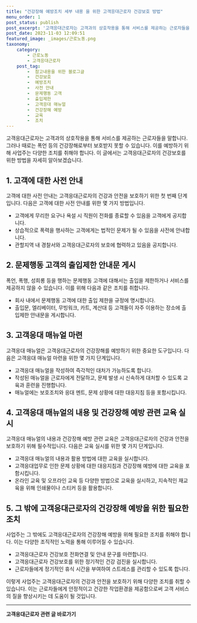 ```yaml
---
title: "건강장해 예방조치 세부 내용 을 위한 고객응대근로자 건강보호 방법"
menu_order: 1
post_status: publish
post_excerpt: '고객응대근로자는 고객과의 상호작용을 통해 서비스를 제공하는 근로자들을 말합니다. 그러나 때로는 폭언 등의 건강장해로부터 보호받지 못할 수 있습니다. 이를 예방하기 위해 사업주는 다양한 조치를 취해야 합니다. 이 글에서는 고객응대근로자의 건강보호를 위한 방법을 자세히 알아보겠습니다.'
post_date: 2023-11-03 12:09:51
featured_image: _images/근로노동.png
taxonomy:
    category:
        - 근로노동
        - 고객응대근로자
    post_tag:
        -  참고내용을 위한 블로그글
        -  건강보호
        -  예방조치
        -  사전 안내
        -  문제행동 고객
        -  출입제한
        -  고객응대 매뉴얼
        -  건강장해 예방
        -  교육
        -  조치
---
```




고객응대근로자는 고객과의 상호작용을 통해 서비스를 제공하는 근로자들을 말합니다. 그러나 때로는 폭언 등의 건강장해로부터 보호받지 못할 수 있습니다. 이를 예방하기 위해 사업주는 다양한 조치를 취해야 합니다. 이 글에서는 고객응대근로자의 건강보호를 위한 방법을 자세히 알아보겠습니다.

## 1. 고객에 대한 사전 안내
고객에 대한 사전 안내는 고객응대근로자의 건강과 안전을 보호하기 위한 첫 번째 단계입니다. 다음은 고객에 대한 사전 안내를 위한 몇 가지 방법입니다.

- 고객에게 무리한 요구나 욕설 시 직원이 전화를 종료할 수 있음을 고객에게 공지합니다.
- 상습적으로 폭력을 행사하는 고객에게는 법적인 문제가 될 수 있음을 사전에 안내합니다.
- 관할지역 내 경찰서와 고객응대근로자의 보호에 협력하고 있음을 공지합니다.

## 2. 문제행동 고객의 출입제한 안내문 게시
폭언, 폭행, 성희롱 등을 행하는 문제행동 고객에 대해서는 출입을 제한하거나 서비스를 제공하지 않을 수 있습니다. 이를 위해 다음과 같은 조치를 취합니다.

- 회사 내에서 문제행동 고객에 대한 출입 제한을 규정에 명시합니다.
- 출입문, 엘리베이터, 무빙워크, 카트, 계산대 등 고객들이 자주 이용하는 장소에 출입제한 안내문을 게시합니다.

## 3. 고객응대 매뉴얼 마련
고객응대 매뉴얼은 고객응대근로자의 건강장해를 예방하기 위한 중요한 도구입니다. 다음은 고객응대 매뉴얼 마련을 위한 몇 가지 단계입니다.

- 고객응대 매뉴얼을 작성하여 즉각적인 대처가 가능하도록 합니다.
- 작성된 매뉴얼을 근로자에게 전달하고, 문제 발생 시 신속하게 대처할 수 있도록 교육과 훈련을 진행합니다.
- 매뉴얼에는 보호조치와 응대 멘트, 문제 상황에 대한 대응지침 등을 포함시킵니다.

## 4. 고객응대 매뉴얼의 내용 및 건강장해 예방 관련 교육 실시
고객응대 매뉴얼의 내용과 건강장해 예방 관련 교육은 고객응대근로자의 건강과 안전을 보호하기 위해 필수적입니다. 다음은 교육 실시를 위한 몇 가지 단계입니다.

- 고객응대 매뉴얼의 내용과 활용 방법에 대한 교육을 실시합니다.
- 고객응대업무로 인한 문제 상황에 대한 대응지침과 건강장해 예방에 대한 교육을 포함시킵니다.
- 온라인 교육 및 오프라인 교육 등 다양한 방법으로 교육을 실시하고, 지속적인 재교육을 위해 인쇄물이나 스티커 등을 활용합니다.

## 5. 그 밖에 고객응대근로자의 건강장해 예방을 위한 필요한 조치
사업주는 그 밖에도 고객응대근로자의 건강장해 예방을 위해 필요한 조치를 취해야 합니다. 이는 다양한 조직적인 노력을 통해 이루어질 수 있습니다.

- 고객응대근로자 건강보호 전화연결 및 안내 문구를 마련합니다.
- 고객응대근로자 건강보호를 위한 정기적인 건강 검진을 실시합니다.
- 근로자들에게 정기적인 휴식 시간을 부여하여 스트레스를 관리할 수 있도록 합니다.

이렇게 사업주는 고객응대근로자의 건강과 안전을 보호하기 위해 다양한 조치를 취할 수 있습니다. 이는 근로자들에게 안정적이고 건강한 작업환경을 제공함으로써 고객 서비스의 질을 향상시키는 데 도움이 될 것입니다.
<!-- wp:separator -->
<hr class="wp-block-separator has-alpha-channel-opacity"/>
<!-- /wp:separator -->

<!-- wp:group {"backgroundColor":"base","layout":{"type":"constrained"}} -->
<div class="wp-block-group has-base-background-color has-background"><!-- wp:paragraph {"align":"center","fontSize":"medium"} -->
<p class="has-text-align-center has-large-font-size"><strong>고객응대근로자 관련 글 바로가기</strong></p>
<!-- /wp:paragraph -->


<!-- wp:latest-posts {"categories":[{"id":9570,"count":19,"description":"","link":"https://uknowlaw.com/category/%ea%b3%a0%ea%b0%9d%ec%9d%91%eb%8c%80%ea%b7%bc%eb%a1%9c%ec%9e%90/","name":"고객응대근로자","slug":"고객응대근로자","taxonomy":"category","parent":0,"meta":[],"_links":{"self":[{"href":"https://uknowlaw.com/wp-json/wp/v2/categories/9570"}],"collection":[{"href":"https://uknowlaw.com/wp-json/wp/v2/categories"}],"about":[{"href":"https://uknowlaw.com/wp-json/wp/v2/taxonomies/category"}],"wp:post_type":[{"href":"https://uknowlaw.com/wp-json/wp/v2/posts?categories=9570"}],"curies":[{"name":"wp","href":"https://api.w.org/{rel}","templated":true}]}}],"postsToShow":100,"excerptLength":28,"postLayout":"grid","columns":2,"featuredImageAlign":"left","featuredImageSizeSlug":"large","fontSize":18px} /--></div>
<!-- /wp:group -->